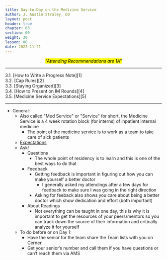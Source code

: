 ```yaml
---
title: Day-to-Day on the Medicine Service
author: J. Austin Straley, DO
layout: post
header: true
chapter: 03
section: 00
weight: 30
lesson: 00
date: 2022-11-21
---
```


*<center><mark>“Attending Recommendations are 1A”</mark></center>*

<hr>
3.1. [How to Write a Progress Note][1]<br>
3.2. [Cap Rules][2]<br>
3.3. [Staying Organized][3]<br>
3.4. [How to Present on IM Rounds][4]<br>
3.5. [Medicine Service Expectations][5]<br>
<hr>

- General:
	- Also called "Med Service" or "Service" for short, the Medicine Service is a 4 week rotation block (for interns) of inpatient internal medicine
		- The point of the medicine service is to work as a team to take care of sick patients
	- [Expectations][5]
	- Ask! 
		- Questions
			- The whole point of residency is to learn and this is one of the best ways to do that
		- Feedback
			- Getting feedback is important in figuring out how you can make yourself a better doctor
				- I generally asked my attendings after a few days for feedback to make sure I was going in the right direction
			- Asking for feeback also shows you care about being a better doctor which show dedication and effort (both important)
		- About Readings
			- Not everything can be taught in one day, this is why it is important to get the resources of your peers/mentors so you can track down the source of their information and critically analyze it for yourself
	- To do before or on Day 1:
		- Have the senior for the team share the Team lists with you on Cerner
		- Get your senior’s number and call them if you have questions or can’t reach them via AMS

[1]: /feed/internguidepages/1.3.1-how-to-progress-note/
[2]: /feed/internguidepages/1.3.2-caprules/
[3]: /feed/internguidepages/1.3.3-staying-organized/
[4]: /feed/internguidepages/1.3.4-how-to-present/
[5]: /feed/internguidepages/1.3.5-team-expectations/